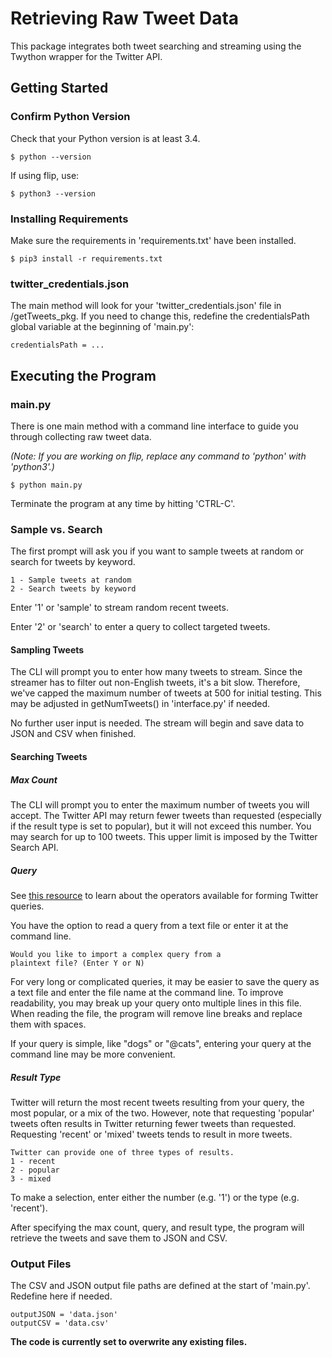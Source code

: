 # Retrieving Raw Tweet Data

This package integrates both tweet searching and streaming using the Twython wrapper for the Twitter API.

## Getting Started

### Confirm Python Version

Check that your Python version is at least 3.4.

```
$ python --version
```

If using flip, use:

```
$ python3 --version
```

### Installing Requirements

Make sure the requirements in 'requirements.txt' have been installed.

```
$ pip3 install -r requirements.txt
```

### twitter_credentials.json

The main method will look for your 'twitter_credentials.json' file in /getTweets_pkg. If you need to change this, redefine the credentialsPath global variable at the beginning of 'main.py':
```
credentialsPath = ...
```

## Executing the Program

### main.py

There is one main method with a command line interface to guide you through collecting raw tweet data.

*(Note: If you are working on flip, replace any command to 'python' with 'python3'.)*

```
$ python main.py
```

Terminate the program at any time by hitting 'CTRL-C'.

### Sample vs. Search

The first prompt will ask you if you want to sample tweets at random or search for tweets by keyword.

```
1 - Sample tweets at random
2 - Search tweets by keyword
```

Enter '1' or 'sample' to stream random recent tweets.

Enter '2' or 'search' to enter a query to collect targeted tweets.

#### Sampling Tweets

The CLI will prompt you to enter how many tweets to stream. Since the streamer has to filter out non-English tweets, it's a bit slow. Therefore, we've capped the maximum number of tweets at 500 for initial testing. This may be adjusted in getNumTweets() in 'interface.py' if needed.

No further user input is needed. The stream will begin and save data to JSON and CSV when finished.


#### Searching Tweets

##### Max Count
The CLI will prompt you to enter the maximum number of tweets you will accept. The Twitter API may return fewer tweets than requested (especially if the result type is set to popular), but it will not exceed this number. You may search for up to 100 tweets. This upper limit is imposed by the Twitter Search API.

##### Query
See [this resource](https://developer.twitter.com/en/docs/tweets/rules-and-filtering/overview/standard-operators.html) to learn about the operators available for forming Twitter queries. 

You have the option to read a query from a text file or enter it at the command line. 
```
Would you like to import a complex query from a
plaintext file? (Enter Y or N) 
```

For very long or complicated queries, it may be easier to save the query as a text file and enter the file name at the command line. To improve readability, you may break up your query onto multiple lines in this file. When reading the file, the program will remove line breaks and replace them with spaces.

If your query is simple, like "dogs" or "@cats", entering your query at the command line may be more convenient.

##### Result Type

Twitter will return the most recent tweets resulting from your query, the most popular, or a mix of the two. However, note that requesting 'popular' tweets often results in Twitter returning fewer tweets than requested. Requesting 'recent' or 'mixed' tweets tends to result in more tweets.

```
Twitter can provide one of three types of results.
1 - recent
2 - popular
3 - mixed
```

To make a selection, enter either the number (e.g. '1') or the type (e.g. 'recent').

After specifying the max count, query, and result type, the program will retrieve the tweets and save them to JSON and CSV.
 
### Output Files

The CSV and JSON output file paths are defined at the start of 'main.py'. Redefine here if needed.

```
outputJSON = 'data.json'
outputCSV = 'data.csv'
```

**The code is currently set to overwrite any existing files.**
